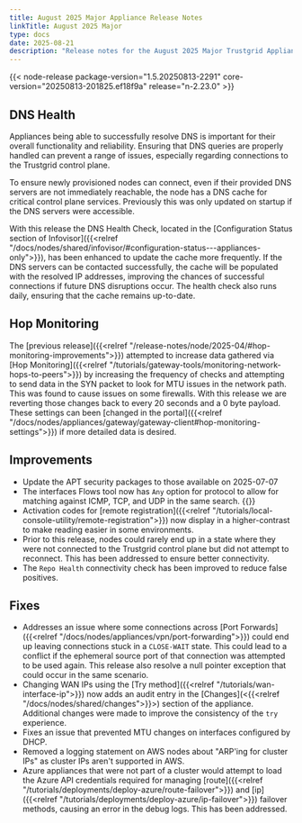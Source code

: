 ```yaml
---
title: August 2025 Major Appliance Release Notes
linkTitle: August 2025 Major
type: docs
date: 2025-08-21
description: "Release notes for the August 2025 Major Trustgrid Appliance release"
---
```

{{< node-release package-version="1.5.20250813-2291" core-version="20250813-201825.ef18f9a" release="n-2.23.0" >}}

## DNS Health
Appliances being able to successfully resolve DNS is important for their overall functionality and reliability. Ensuring that DNS queries are properly handled can prevent a range of issues, especially regarding connections to the Trustgrid control plane. 

To ensure newly provisioned nodes can connect, even if their provided DNS servers are not immediately reachable, the node has a DNS cache for critical control plane services. Previously this was only updated on startup if the DNS servers were accessible.  

With this release the DNS Health Check, located in the [Configuration Status section of Infovisor]({{<relref "/docs/nodes/shared/infovisor/#configuration-status---appliances-only">}}), has been enhanced to update the cache more frequently. If the DNS servers can be contacted successfully, the cache will be populated with the resolved IP addresses, improving the chances of successful connections if future DNS disruptions occur. The health check also runs daily, ensuring that the cache remains up-to-date.

## Hop Monitoring 
The [previous release]({{<relref "/release-notes/node/2025-04/#hop-monitoring-improvements">}}) attempted to increase data gathered via [Hop Monitoring]({{<relref "/tutorials/gateway-tools/monitoring-network-hops-to-peers">}}) by increasing the frequency of checks and attempting to send data in the SYN packet to look for MTU issues in the network path.  This was found to cause issues on some firewalls. With this release we are reverting those changes back to every 20 seconds and a 0 byte payload.  These settings can been [changed in the portal]({{<relref "/docs/nodes/appliances/gateway/gateway-client#hop-monitoring-settings">}}) if more detailed data is desired.


## Improvements
- Update the APT security packages to those available on 2025-07-07
- The interfaces Flows tool now has `Any` option for protocol to allow for matching against ICMP, TCP, and UDP in the same search. {{<tgimg src="flows-any-protocol.png" width="60%" caption="Set Protocol to `Any`" >}}
- Activation codes for [remote registration]({{<relref "/tutorials/local-console-utility/remote-registration">}}) now display in a higher-contrast to make reading easier in some environments.
- Prior to this release, nodes could rarely end up in a state where they were not connected to the Trustgrid control plane but did not attempt to reconnect. This has been addressed to ensure better connectivity.
- The `Repo Health` connectivity check has been improved to reduce false positives. 

## Fixes
- Addresses an issue where some connections across [Port Forwards]({{<relref "/docs/nodes/appliances/vpn/port-forwarding">}}) could end up leaving connections stuck in a `CLOSE-WAIT` state. This could lead to a conflict if the ephemeral source port of that connection was attempted to be used again. This release also resolve a null pointer exception that could occur in the same scenario.
- Changing WAN IPs using the [Try method]({{<relref "/tutorials/wan-interface-ip">}}) now adds an audit entry in the [Changes](<{{<relref "/docs/nodes/shared/changes">}}>) section of the appliance. Additional changes were made to improve the consistency of the `try` experience.
- Fixes an issue that prevented MTU changes on interfaces configured by DHCP.
- Removed a logging statement on AWS nodes about "ARP'ing for cluster IPs" as cluster IPs aren't supported in AWS.
- Azure appliances that were not part of a cluster would attempt to load the Azure API credentials required for managing [route]({{<relref "/tutorials/deployments/deploy-azure/route-failover">}}) and [ip]({{<relref "/tutorials/deployments/deploy-azure/ip-failover">}}) failover methods, causing an error in the debug logs.  This has been addressed.
